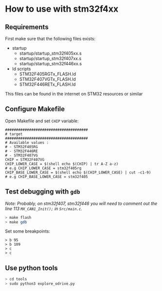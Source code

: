
# How to use with stm32f4xx

## Requirements

First make sure that the following files exists:
- startup
    - startup/startup_stm32f405xx.s
    - startup/startup_stm32f407xx.s
    - startup/startup_stm32f446xx.s
- ld scripts
    - STM32F405RGTx_FLASH.ld
    - STM32F407VGTx_FLASH.ld
    - STM32F446RETx_FLASH.ld

This files can be found in the internet on STM32 resources or similar

## Configure Makefile

Open Makefile and set `CHIP` variable:
```
######################################
# target
######################################
# Available values : 
# - STM32F405RG 
# - STM32F446RE
# - STM32F407VG
CHIP = STM32F407VG
CHIP_LOWER_CASE = $(shell echo $(CHIP) | tr A-Z a-z)
# e.g CHIP_LOWER_CASE = stm32f405rg
CHIP_BASE_LOWER_CASE = $(shell echo $(CHIP_LOWER_CASE) | cut -c1-9)
# e.g CHIP_BASE_LOWER_CASE = stm32f405
```

## Test debugging with `gdb`

*Note: Probably, on stm32f407, stm32f446 you will need to comment out the line 113 `MX_CAN1_Init();` in `Src/main.c`.*

```bash
> make flash
> make gdb
```

Set some breakpoints:
```
> b 95
> b 109
> c
> c
```

## Use python tools

```bash
> cd tools
> sudo python3 explore_odrive.py 
```






